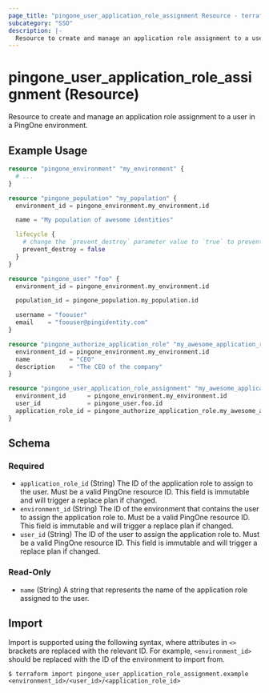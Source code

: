 ```yaml
---
page_title: "pingone_user_application_role_assignment Resource - terraform-provider-pingone"
subcategory: "SSO"
description: |-
  Resource to create and manage an application role assignment to a user in a PingOne environment.
---
```


# pingone_user_application_role_assignment (Resource)

Resource to create and manage an application role assignment to a user in a PingOne environment.

## Example Usage

```terraform
resource "pingone_environment" "my_environment" {
  # ...
}

resource "pingone_population" "my_population" {
  environment_id = pingone_environment.my_environment.id

  name = "My population of awesome identities"

  lifecycle {
    # change the `prevent_destroy` parameter value to `true` to prevent this data carrying resource from being destroyed
    prevent_destroy = false
  }
}

resource "pingone_user" "foo" {
  environment_id = pingone_environment.my_environment.id

  population_id = pingone_population.my_population.id

  username = "foouser"
  email    = "foouser@pingidentity.com"
}

resource "pingone_authorize_application_role" "my_awesome_application_role" {
  environment_id = pingone_environment.my_environment.id
  name           = "CEO"
  description    = "The CEO of the company"
}

resource "pingone_user_application_role_assignment" "my_awesome_application_role_assignment" {
  environment_id      = pingone_environment.my_environment.id
  user_id             = pingone_user.foo.id
  application_role_id = pingone_authorize_application_role.my_awesome_application_role.id
}
```

<!-- schema generated by tfplugindocs -->
## Schema

### Required

- `application_role_id` (String) The ID of the application role to assign to the user.  Must be a valid PingOne resource ID.  This field is immutable and will trigger a replace plan if changed.
- `environment_id` (String) The ID of the environment that contains the user to assign the application role to.  Must be a valid PingOne resource ID.  This field is immutable and will trigger a replace plan if changed.
- `user_id` (String) The ID of the user to assign the application role to.  Must be a valid PingOne resource ID.  This field is immutable and will trigger a replace plan if changed.

### Read-Only

- `name` (String) A string that represents the name of the application role assigned to the user.

## Import

Import is supported using the following syntax, where attributes in `<>` brackets are replaced with the relevant ID.  For example, `<environment_id>` should be replaced with the ID of the environment to import from.

```shell
$ terraform import pingone_user_application_role_assignment.example <environment_id>/<user_id>/<application_role_id>
```
